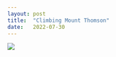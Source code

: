```yaml
---
layout: post
title:  "Climbing Mount Thomson"
date:   2022-07-30
---
```


![]({{site.baseurl}}/assets/lazy/2022-07-30--12-32-34.jpeg)
